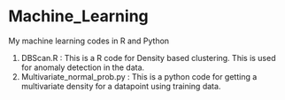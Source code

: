# Machine_Learning
My machine learning codes in R and Python
1. DBScan.R : This is a R code for Density based clustering. This is used for anomaly detection in the data.
2. Multivariate_normal_prob.py : This is a python code for getting a multivariate density for a datapoint using training data.
